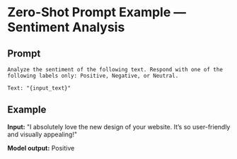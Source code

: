 # Zero-Shot Prompt Example — Sentiment Analysis

## Prompt

```plaintext
Analyze the sentiment of the following text. Respond with one of the following labels only: Positive, Negative, or Neutral.

Text: "{input_text}"
````

## Example

**Input:**
"I absolutely love the new design of your website. It’s so user-friendly and visually appealing!"

**Model output:**
Positive
